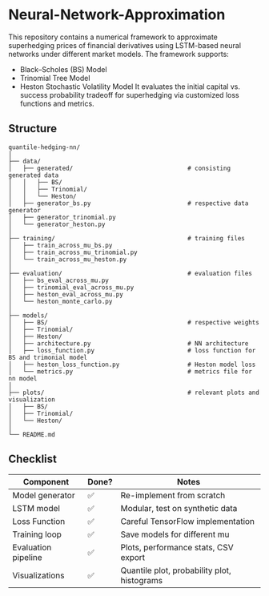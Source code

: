 # Neural-Network-Approximation

This repository contains a numerical framework to approximate superhedging prices of financial derivatives using LSTM-based neural networks under different market models. The framework supports:
- Black–Scholes (BS) Model
- Trinomial Tree Model
- Heston Stochastic Volatility Model
It evaluates the initial capital vs. success probability tradeoff for superhedging via customized loss functions and metrics.

## Structure
```
quantile-hedging-nn/
│
├── data/
│   ├── generated/                                # consisting generated data
│   │   ├── BS/
│   │   ├── Trinomial/                          
│   │   └── Heston/                             
│   ├── generator_bs.py                           # respective data generator         
│   ├── generator_trinomial.py
│   └── generator_heston.py
│
├── training/                                     # training files
│   ├── train_across_mu_bs.py
│   ├── train_across_mu_trinomial.py
│   └── train_across_mu_heston.py
│
├── evaluation/                                   # evaluation files
│   ├── bs_eval_across_mu.py
│   ├── trinomial_eval_across_mu.py
│   ├── heston_eval_across_mu.py
│   └── heston_monte_carlo.py
│
├── models/                                        
│   ├── BS/                                       # respective weights
│   ├── Trinomial/
│   ├── Heston/
│   ├── architecture.py                           # NN architecture
│   ├── loss_function.py                          # loss function for BS and trimonial model
│   ├── heston_loss_function.py                   # Heston model loss
│   └── metrics.py                                # metrics file for nn model
│
├── plots/                                        # relevant plots and visualization
│   ├── BS/
│   ├── Trinomial/
│   └── Heston/
│
└── README.md

```

## Checklist
| Component              | Done? | Notes                                               |
| ---------------------- | ----- | --------------------------------------------------- |
| Model generator        | ✅     | Re-implement from scratch                           |
| LSTM model             | ✅     | Modular, test on synthetic data                     |
| Loss Function          | ✅     | Careful TensorFlow implementation                   |
| Training loop          | ✅     | Save models for different mu                        |
| Evaluation pipeline    | ✅     | Plots, performance stats, CSV export                |
| Visualizations         | ✅     | Quantile plot, probability plot, histograms         |
